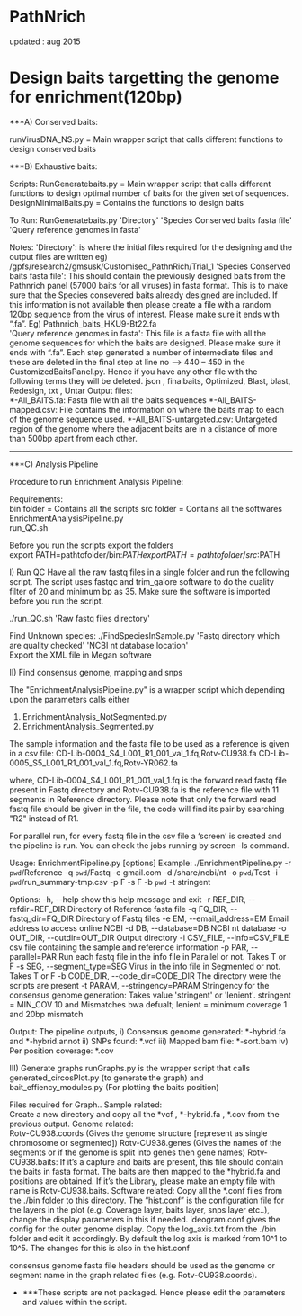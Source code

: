 # PathNrich
updated : aug 2015
 
# Design baits targetting the genome for enrichment(120bp)  
***A) Conserved baits: 

runVirusDNA_NS.py = Main wrapper script that calls different functions to design conserved baits
 
***B) Exhaustive baits: 
 
Scripts: 
RunGeneratebaits.py  = Main wrapper script that calls different functions to design optimal number of baits for the given set of sequences. 
DesignMinimalBaits.py = Contains the functions to design baits 
 
To Run: 
RunGeneratebaits.py  'Directory'  'Species Conserved baits fasta file'  'Query reference genomes in fasta' 
 
Notes: 
'Directory': is where the initial files required for the designing and the output files are written eg) /gpfs/research2/gmsusk/Customised_PathnRich/Trial_1 
'Species Conserved baits fasta file': This should contain the previously designed baits from the Pathnrich panel (57000 baits for all viruses) in fasta format. This is to make sure that the Species consevered baits already designed are included. If this information is not available then please create a file with a random 120bp sequence from the virus of interest. Please make sure it ends with “.fa”.  Eg) Pathnrich_baits_HKU9-Bt22.fa  
'Query reference genomes in fasta': This file is a fasta file with all the genome sequences for which the baits are designed. Please make sure it ends with “.fa”. 
Each step generated a number of intermediate files and these are deleted in the final step at line no –> 440 – 450 in the CustomizedBaitsPanel.py. Hence if you have any other file with the following terms they will be deleted.  json , finalbaits, Optimized, Blast, blast, Redesign, txt , Untar 
Output files:  
*-All_BAITS.fa: Fasta file with all the baits sequences 
*-All_BAITS-mapped.csv: File contains the information on where the baits map to each of the genome sequence used. 
*-All_BAITS-untargeted.csv: Untargeted region of the genome where the adjacent baits are in a distance of more than 500bp apart from each other. 
 

-------------------------------------------------------------------------------------------------------- 
***C) Analysis Pipeline  
 
Procedure to run Enrichment Analysis Pipeline: 
 
Requirements:  
bin folder = Contains all the scripts 
src folder = Contains all the softwares 
EnrichmentAnalysisPipeline.py  
run_QC.sh 
 
Before you run the scripts export the folders  
export PATH=pathtofolder/bin:$PATH 
export PATH=pathtofolder/src:$PATH 
 
 
I) Run QC 
Have all the raw fastq files in a single folder and run the following script. The script uses fastqc and trim_galore software to do the quality filter of 20 and minimum bp as 35. Make sure the software is imported before you run the script. 
 
./run_QC.sh  'Raw fastq files directory' 
 
Find Unknown species: 
./FindSpeciesInSample.py  'Fastq directory which are quality checked'  'NCBI nt database location'  
Export the XML file in Megan software 
 
II) Find consensus genome, mapping and snps 
 
The "EnrichmentAnalysisPipeline.py" is a wrapper script which depending upon the parameters calls either 
1) EnrichmentAnalysis_NotSegmented.py 
2) EnrichmentAnalysis_Segmented.py 
 
The sample information and the fasta file to be used as a reference is given in a csv file: 
CD-Lib-0004_S4_L001_R1_001_val_1.fq,Rotv-CU938.fa 
CD-Lib-0005_S5_L001_R1_001_val_1.fq,Rotv-YR062.fa 
 
where, CD-Lib-0004_S4_L001_R1_001_val_1.fq is the forward read fastq file present in Fastq directory and Rotv-CU938.fa is the reference file with 11 segments in Reference directory. Please note that only the forward read fastq file should be given in the file, the code will find its pair by searching "R2" instead of R1. 
 
For parallel run, for every fastq file in the csv file a ‘screen’ is created and the pipeline is run. You can check the jobs running by screen -ls command. 
 
Usage: EnrichmentPipeline.py [options] 
Example: ./EnrichmentPipeline.py -r `pwd`/Reference -q `pwd`/Fastq -e gmail.com -d /share/ncbi/nt -o `pwd`/Test -i `pwd`/run_summary-tmp.csv -p F -s F -b `pwd` -t stringent 
 
Options: 
  -h, --help            show this help message and exit 
  -r REF_DIR, --refdir=REF_DIR 
                        Directory of Reference fasta file 
  -q FQ_DIR, --fastq_dir=FQ_DIR 
                        Directory of Fastq files 
  -e EM, --email_address=EM 
                        Email address to access online NCBI 
  -d DB, --database=DB  NCBI nt database 
  -o OUT_DIR, --outdir=OUT_DIR 
                        Output directory 
  -i CSV_FILE, --info=CSV_FILE 
                        csv file containing the sample and reference information 
 -p PAR, --parallel=PAR 
                        Run each fastq file in the info file in Parallel or not. Takes T or F 
-s SEG, --segment_type=SEG 
                        Virus in the info file in Segmented or not. Takes T or F 
-b CODE_DIR, --code_dir=CODE_DIR 
                        The directory were the scripts are present 
 -t PARAM, --stringency=PARAM 
                        Stringency for the consensus genome generation: Takes 
                        value 'stringent' or 'lenient'. stringent = MIN_COV 10 
                        and Mismatches bwa defualt; lenient = minimum coverage 
                        1 and 20bp mismatch 
 
Output: 
The pipeline outputs, 
i) Consensus genome generated: *-hybrid.fa and *-hybrid.annot 
ii) SNPs found: *.vcf 
iii) Mapped bam file: *-sort.bam 
iv) Per position coverage: *.cov 
 
 
III) Generate graphs 
runGraphs.py is the wrapper script that calls generated_circosPlot.py (to generate the graph) and bait_effiency_modules.py (For plotting the baits position) 
 
Files required for Graph.. 
Sample related:  
Create a new directory and copy all the *vcf , *-hybrid.fa , *.cov from the previous output. 
Genome related:  
Rotv-CU938.coords (Gives the genome structure [represent as single chromosome or segmented]) 
Rotv-CU938.genes (Gives the names of the segments or if the genome is split into genes then gene names) 
Rotv-CU938.baits: If it’s a capture and baits are present, this file should contain the baits in fasta format. The baits are then mapped to the *hybrid.fa and positions are obtained. If it’s the Library, please make an empty file with name is Rotv-CU938.baits. 
Software related: 
Copy all the *.conf files from the ./bin folder to this directory. The “hist.conf” is the configuration file for the layers in the plot (e.g. Coverage layer, baits layer, snps layer etc..), change the display parameters in this if needed. ideogram.conf gives the config for the outer genome display. 
Copy the log_axis.txt from the ./bin folder and edit it accordingly. By default the log axis is marked from 10^1 to 10^5. The changes for this is also in the hist.conf 
 
consensus genome fasta file headers should be used as the genome or segment name in the graph related files (e.g. Rotv-CU938.coords). 
 
* ***These scripts are not packaged. Hence please edit the parameters and values within the script. 

